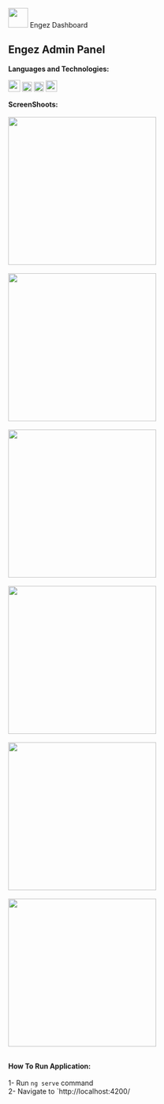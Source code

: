 <img src="https://svgur.com/i/h0V.svg" height='40px'> Engez Dashboard


## Engez Admin Panel 

**Languages and Technologies:**  

<code><img height="24" src="https://cdn.cdnlogo.com/logos/h/90/html-5.svg"></code>
<code><img height="20" src="https://cdn.cdnlogo.com/logos/c/18/css.svg"></code>
<code><img height="20" src="https://cdn.cdnlogo.com/logos/b/50/bootstrap.svg"></code>
<code><img height="23" src="https://cdn.cdnlogo.com/logos/a/24/angular-icon.svg"></code>


**ScreenShoots:**  
<br>
<img src="https://i.imgur.com/iFCOXWx.jpg" width="300px"> <br><br>
<img src="https://i.imgur.com/O7iNS72.jpg" width="300px"> <br><br>
<img src="https://i.imgur.com/nfJ0ztL.jpg" width="300px"> <br><br>
<img src="https://i.imgur.com/3Yrsk1Z.jpg" width="300px"> <br><br>
<img src="https://i.imgur.com/Xh5FrSm.jpg" width="300px"> <br><br>
<img src="https://i.imgur.com/hmyyHVf.jpg" width="300px"> <br><br>

**How To Run Application:**  
<br>
1- Run `ng serve` command <br>
2- Navigate to `http://localhost:4200/
